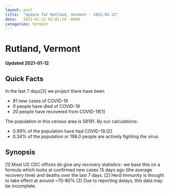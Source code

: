```yaml
---
layout: post
title:  "Update for Rutland, Vermont - 2021-01-12"
date:   2021-01-12 01:01:29 -0600
categories: Vermont
---
```


# Rutland, Vermont
#### Updated 2021-01-12

## Quick Facts

In the last 7 days[3] we project there have been
- *81* new cases of COVID-19
- *0* people have died of COVID-19
- *20* people have recovered from COVID-19[1]

The population in this census area is 58191. By our calculations:
- 0.99% of the population have had COVID-19.[2]
- 0.34% of the population or 198.0 people are actively fighting the virus.

## Synopsis




[1] Most US CDC offices do give any recovery statistics- we base this on a formula which looks at confirmed new cases
15 days ago (the average recovery time) and deaths over the last 7 days.
[2] Herd Immunity is thought to take effect at around ~70-80%
[3] Due to reporting delays, this data may be incomplete. 
    